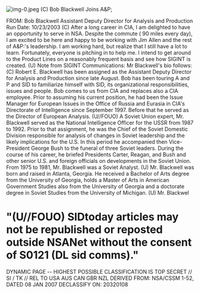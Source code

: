 ![img-0.jpeg](img-0.jpeg)
(C) Bob Blackwell Joins A\&P;

FROM: Bob Blackwell
Assistant Deputy Director for Analysis and Production
Run Date: 10/23/2003
(C) After a long career in CIA, I am delighted to have an opportunity to serve in NSA. Despite the commute ( 90 miles every day), I am excited to be here and happy to be working with Jim Allen and the rest of A\&P:'s leadership. I am working hard, but realize that I still have a lot to learn. Fortunately, everyone is pitching in to help me. I intend to get around to the Product Lines on a reasonably frequent basis and see how SIGINT is created.
(U) Note from SIGINT Communications: Mr Blackwell's bio follows:
(C) Robert E. Blackwell has been assigned as the Assistant Deputy Director for Analysis and Production since late August. Bob has been touring A and P and SID to familiarize himself with SID, its organizational responsibilities, issues and people. Bob comes to us from CIA and replaces also a CIA employee. Prior to assuming his current position, he had been the Issue Manager for European Issues in the Office of Russia and Eurasia in CIA's Directorate of Intelligence since September 1997. Before that he served as the Director of European Analysis.
(U//FOUO) A Soviet Union expert, Mr. Blackwell served as the National Intelligence Officer for the USSR from 1987 to 1992. Prior to that assignment, he was the Chief of the Soviet Domestic Division responsible for analysis of changes in Soviet leadership and the likely implications for the U.S. In this period he accompanied then Vice-President George Bush to the funeral of three Soviet leaders. During the course of his career, he briefed Presidents Carter, Reagan, and Bush and other senior U.S. and foreign officials on developments in the Soviet Union. From 1975 to 1981, Mr. Blackwell was a Soviet Analyst.
(U) Mr. Blackwell was born and raised in Atlanta, Georgia. He received a Bachelor of Arts degree from the University of Georgia, holds a Master of Arts in American Government Studies also from the University of Georgia and a doctorate degree in Soviet Studies from the University of Michigan.
(U) Mr. Blackwel

# "(U//FOUO) SIDtoday articles may not be republished or reposted outside NSANet without the consent of S0121 (DL sid comms)." 

DYNAMIC PAGE -- HIGHEST POSSIBLE CLASSIFICATION IS TOP SECRET // SI / TK // REL TO USA AUS CAN GBR NZL DERIVED FROM: NSA/CSSM 1-52, DATED 08 JAN 2007 DECLASSIFY ON: 20320108
